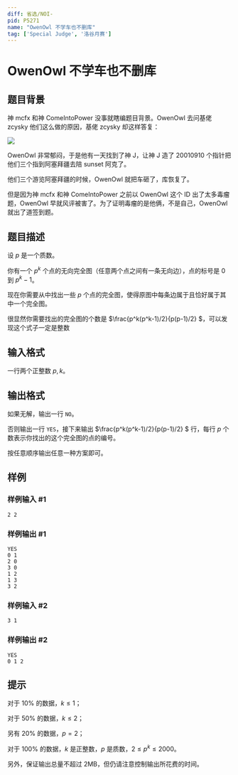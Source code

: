 ```yaml
---
diff: 省选/NOI-
pid: P5271
name: "OwenOwl 不学车也不删库"
tag: ['Special Judge', '洛谷月赛']
---
```

# OwenOwl 不学车也不删库
## 题目背景

神 mcfx 和神 ComeIntoPower 没事就瞎编题目背景。OwenOwl 去问基佬 zcysky 他们这么做的原因，基佬 zcysky 却这样答复：

![](https://cdn.luogu.com.cn/upload/pic/54751.png)

OwenOwl 非常郁闷，于是他有一天找到了神 J，让神 J 造了 20010910 个指针把他们三个指到阿塞拜疆去陪 sunset 阿克了。

他们三个游览阿塞拜疆的时候，OwenOwl 就把车砸了，库恢复了。

但是因为神 mcfx 和神 ComeIntoPower 之前以 OwenOwl 这个 ID 出了太多毒瘤题，OwenOwl 早就风评被害了。为了证明毒瘤的是他俩，不是自己，OwenOwl 就出了道签到题。
## 题目描述

设 $p$ 是一个质数。

你有一个 $p^k$ 个点的无向完全图（任意两个点之间有一条无向边），点的标号是 $0$ 到 $p^k-1$。

现在你需要从中找出一些 $p$ 个点的完全图，使得原图中每条边属于且恰好属于其中一个完全图。

很显然你需要找出的完全图的个数是 $\frac{p^k(p^k-1)/2}{p(p-1)/2} $，可以发现这个式子一定是整数
## 输入格式

一行两个正整数 $p,k$。
## 输出格式

如果无解，输出一行 `NO`。

否则输出一行 `YES`，接下来输出 $\frac{p^k(p^k-1)/2}{p(p-1)/2} $ 行，每行 $p$ 个数表示你找出的这个完全图的点的编号。

按任意顺序输出任意一种方案即可。
## 样例

### 样例输入 #1
```
2 2
```
### 样例输出 #1
```
YES
0 1
2 0
3 0
1 2
1 3
3 2
```
### 样例输入 #2
```
3 1
```
### 样例输出 #2
```
YES
0 1 2
```
## 提示

对于 $10\%$ 的数据，$k \le 1$；

对于 $50\%$ 的数据，$k \le 2$；

另有 $20\%$ 的数据，$p = 2$；

对于 $100\%$ 的数据，$k$ 是正整数，$p$ 是质数，$2 \le p^k \le 2000$。

另外，保证输出总量不超过 2MB，但仍请注意控制输出所花费的时间。
